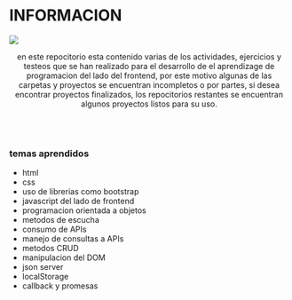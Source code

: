 <h1>INFORMACION</h1>

<img align="center" src="https://github.com/JuanDavidEscalanteCastaneda-Campus/repository_study_backend/blob/main/frontend.png"></img>

<p align="center">en este repocitorio esta contenido varias de los actividades, ejercicios y testeos que se han realizado para el desarrollo de el aprendizage de programacion del lado del frontend, por este motivo algunas de las carpetas y proyectos se encuentran incompletos o por partes, si desea encontrar proyectos finalizados, los repocitorios restantes se encuentran algunos proyectos listos para su uso.</p>

<br>
<br>

<h3>temas aprendidos</h3>

- html
- css
- uso de librerias como bootstrap
- javascript del lado de frontend
- programacion orientada a objetos
- metodos de escucha
- consumo de APIs
- manejo de consultas a APIs
- metodos CRUD 
- manipulacion del DOM
- json server
- localStorage
- callback y promesas
